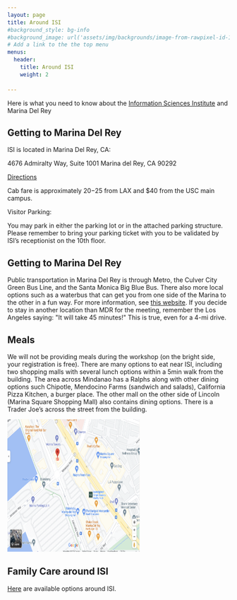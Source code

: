 ```yaml
---
layout: page
title: Around ISI
#background_style: bg-info
#background_image: url('assets/img/backgrounds/image-from-rawpixel-id-1199650-jpeg.jpg')
# Add a link to the the top menu
menus:
  header:
    title: Around ISI
    weight: 2

---
```


Here is what you need to know about the [Information Sciences Institute](https://www.isi.edu/) and Marina Del Rey

## <a name='gettingto'> Getting to Marina Del Rey </a>

ISI is located in Marina Del Rey, CA:

4676 Admiralty Way, Suite 1001
Marina del Rey, CA 90292

[Directions](https://goo.gl/maps/2f9C6U5hdMS3SQut9)

Cab fare is approximately $20-$25 from LAX and $40 from the USC main campus.

Visitor Parking:

You may park in either the parking lot or in the attached parking structure. Please remember to bring your parking ticket with you to be validated by ISI’s receptionist on the 10th floor.


## <a name='gettingaround'> Getting to Marina Del Rey </a>

Public transportation in Marina Del Rey is through Metro, the Culver City Green Bus Line, and the Santa Monica Big Blue Bus. There also more local options such as a waterbus that can get you from one side of the Marina to the other in a fun way. For more information, see [this website](https://visitmdr.com/plan-your-visit/transportation). If you decide to stay in another location than MDR for the meeting, remember the Los Angeles saying: "It will take 45 minutes!" This is true, even for a 4-mi drive. 

## <a name='meals'> Meals </a>

We will not be providing meals during the workshop (on the bright side, your registration is free). There are many options to eat near ISI, including two shopping malls with several lunch options within a 5min walk from the building. The area across Mindanao has a Ralphs along with other dining options such Chipotle, Mendocino Farms (sandwich and salads), California Pizza Kitchen, a burger place. The other mall on the other side of Lincoln (Marina Square Shopping Mall) also contains dining options. There is a Trader Joe’s across the street from the building.

<img src="https://github.com/isi-usc-edu/building-upon-the-earthcube-community/blob/main/assets/img/Map.png?raw=true"  width="300" height="300">

## <a name='familycare'> Family Care around ISI </a>

[Here](https://winnie.com/search?category=daycares&age=YR_8&near=90292) are available options around ISI. 
